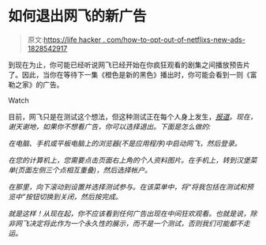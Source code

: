 # 如何退出网飞的新广告

> 原文:[https://life hacker . com/how-to-opt-out-of-netflixs-new-ads-1828542917](https://lifehacker.com/how-to-opt-out-of-netflixs-new-ads-1828542917)

到现在为止，你可能已经听说网飞已经开始在你疯狂观看的剧集之间播放预告片了。因此，当你在等待下一集《橙色是新的黑色》播出时，你可能会看到一则《富勒之家》的广告。

Watch

目前，网飞只是在测试这个想法，但这种测试正在每个人身上发生，[*报道*](https://www.cnet.com/how-to/you-can-opt-out-of-netflixs-new-ads-heres-how/)*。现在，谢天谢地，如果你不想看广告，你可以选择退出。下面是怎么做的:* 

*在电脑、手机或平板电脑上的浏览器(不是应用程序)中启动网飞，然后登录。* 

*在您的计算机上，您需要点击页面右上角的个人资料图片。在手机上，转到汉堡菜单(页面左侧三个点相互重叠)，然后选择帐户。* 

*在那里，向下滚动到设置并选择测试参与。在该菜单中，将“将我包括在测试和预览中”按钮切换到关闭，然后按完成。* 

*就是这样！从现在起，你不应该看到任何广告出现在中间狂欢观看。也就是说，除非网飞决定将此作为一个永久性的展示，而不是一个测试，否则我们可能都不走运。*